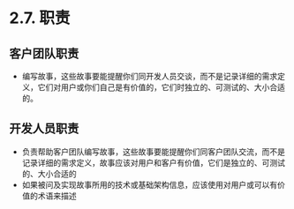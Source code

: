 # 2.7. 职责

## 客户团队职责

- 编写故事，这些故事要能提醒你们同开发人员交谈，而不是记录详细的需求定义，它们对用户或你们自己是有价值的，它们时独立的、可测试的、大小合适的。

## 开发人员职责

- 负责帮助客户团队编写故事，这些故事要能提醒你们同客户团队交流，而不是记录详细的需求定义，故事应该对用户和客户有价值，它们是独立的、可测试的、大小合适的
- 如果被问及实现故事所用的技术或基础架构信息，应该使用对用户或可以有价值的术语来描述